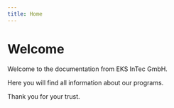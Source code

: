```yaml
---
title: Home
---
```





# Welcome

Welcome to the documentation from EKS InTec GmbH.

Here you will find all information about our programs.

Thank you for your trust.








